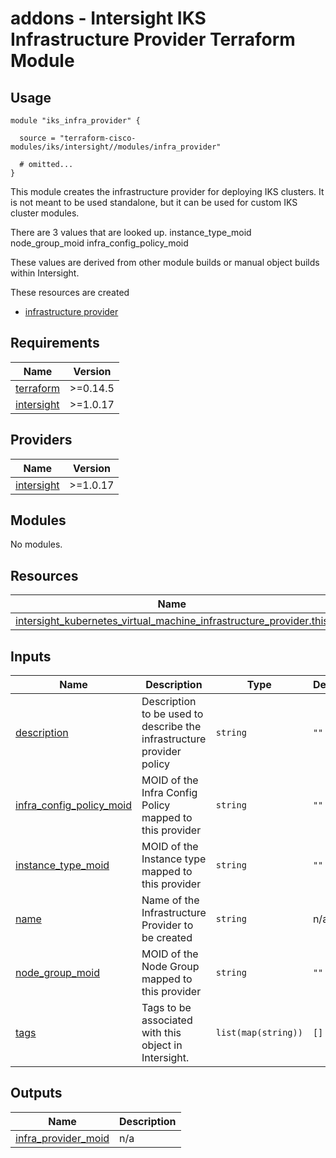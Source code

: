 # addons - Intersight IKS Infrastructure Provider Terraform Module

## Usage

```hcl
module "iks_infra_provider" {

  source = "terraform-cisco-modules/iks/intersight//modules/infra_provider"

  # omitted...
}
```

This module creates the infrastructure provider for deploying IKS clusters.  It is not meant to be used standalone, but it can be used for custom IKS cluster modules.

There are 3 values that are looked up. 
instance_type_moid
node_group_moid
infra_config_policy_moid

These values are derived from other module builds or manual object builds within Intersight.


These resources are created
* [infrastructure provider](https://registry.terraform.io/providers/CiscoDevNet/intersight/latest/docs/resources/kubernetes_virtual_machine_infrastructure_provider)



<!-- BEGINNING OF PRE-COMMIT-TERRAFORM DOCS HOOK -->
## Requirements

| Name | Version |
|------|---------|
| <a name="requirement_terraform"></a> [terraform](#requirement\_terraform) | >=0.14.5 |
| <a name="requirement_intersight"></a> [intersight](#requirement\_intersight) | >=1.0.17 |

## Providers

| Name | Version |
|------|---------|
| <a name="provider_intersight"></a> [intersight](#provider\_intersight) | >=1.0.17 |

## Modules

No modules.

## Resources

| Name | Type |
|------|------|
| [intersight_kubernetes_virtual_machine_infrastructure_provider.this](https://registry.terraform.io/providers/CiscoDevNet/intersight/latest/docs/resources/kubernetes_virtual_machine_infrastructure_provider) | resource |

## Inputs

| Name | Description | Type | Default | Required |
|------|-------------|------|---------|:--------:|
| <a name="input_description"></a> [description](#input\_description) | Description to be used to describe the infrastructure provider policy | `string` | `""` | no |
| <a name="input_infra_config_policy_moid"></a> [infra\_config\_policy\_moid](#input\_infra\_config\_policy\_moid) | MOID of the Infra Config Policy mapped to this provider | `string` | `""` | no |
| <a name="input_instance_type_moid"></a> [instance\_type\_moid](#input\_instance\_type\_moid) | MOID of the Instance type mapped to this provider | `string` | `""` | no |
| <a name="input_name"></a> [name](#input\_name) | Name of the Infrastructure Provider to be created | `string` | n/a | yes |
| <a name="input_node_group_moid"></a> [node\_group\_moid](#input\_node\_group\_moid) | MOID of the Node Group mapped to this provider | `string` | `""` | no |
| <a name="input_tags"></a> [tags](#input\_tags) | Tags to be associated with this object in Intersight. | `list(map(string))` | `[]` | no |

## Outputs

| Name | Description |
|------|-------------|
| <a name="output_infra_provider_moid"></a> [infra\_provider\_moid](#output\_infra\_provider\_moid) | n/a |
<!-- END OF PRE-COMMIT-TERRAFORM DOCS HOOK -->